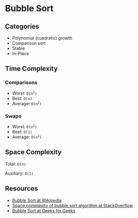 <h1>Bubble Sort</h1>

<h2>Categories</h2>
<ul>
  <li>Polynomial (cuadratic) growth</li>
  <li>Comparison sort</li>
  <li>Stable</li>
  <li>In-Place</li>
</ul>

<h2>Time Complexity</h2>

<h3>Comparisons</h3>
<ul>
  <li>Worst: <code>O(n<sup>2</sup>)</code></li>
  <li>Best: <code>O(n)</code></li>
  <li>Average: <code>O(n<sup>2</sup>)</code></li>
</ul>

<h3>Swaps</h3>
<ul>
  <li>Worst: <code>O(n<sup>2</sup>)</code></li>
  <li>Best: <code>O(1)</code></li>
  <li>Average: <code>O(n<sup>2</sup>)</code></li>
</ul>

<h2>Space Complexity</h2>

<p>Total: <code>O(n)</code></p>

<p>Auxiliary: <code>O(1)</code></p>

<h2>Resources</h2>

<ul>
  <li><a href="https://en.wikipedia.org/wiki/Bubble_sort">Bubble Sort at Wikipedia</a></li>
  <li><a href="https://stackoverflow.com/q/13721890/1690799">Space complexity of bubble sort algorithm at StackOverflow</a></li>
  <li><a href="https://www.geeksforgeexks.org/bubble-sort/">Bubble Sort at Geeks for Geeks</a></li>
</ul>
